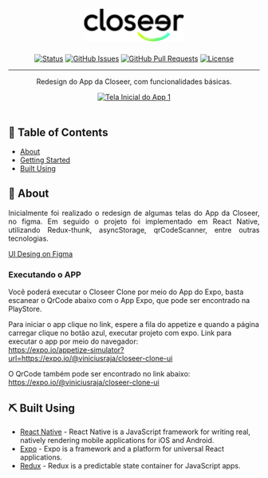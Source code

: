 <p align="center">
  <a href="" rel="noopener">
 <img width=200  src="./src/assets/images/logo-closeer-black2.png" alt="Project logo"></a>
</p>

<h3 align="center"></h3>

<div align="center">

[![Status](https://img.shields.io/badge/status-active-success.svg)]()
[![GitHub Issues](https://img.shields.io/github/issues/viniciusraja/MegahackAmbev.svg)](https://github.com/viniciusraja/Closeer-CloneUI/issues)
[![GitHub Pull Requests](https://img.shields.io/github/issues-pr/viniciusraja/MegahackAmbev.svg)](https://github.com/viniciusraja/Closeer-CloneUI/pulls)
[![License](https://img.shields.io/badge/license-MIT-blue.svg)](/LICENSE)

</div>

---

<p align="center"> Redesign do App da Closeer, com funcionalidades básicas.
</p>

<div align="center" style="margin-bottom:50px" >
  <a href="" rel="noopener">
 <img width=250px src="./readme/AppUsability.gif" alt="Tela Inicial do App 1"></a>
</div>

## 📝 Table of Contents

- [About](#about)
- [Getting Started](#getting_started)
- [Built Using](#built_using)


## 🧐 About <a name = "about"></a>

<p align="justify">
Inicialmente foi realizado o redesign de algumas telas do App da Closeer, no figma. Em seguido o projeto foi implementado em React Native, utilizando Redux-thunk, asyncStorage, qrCodeScanner, entre outras tecnologias.

[UI Desing on Figma](https://www.figma.com/file/U3M1MGIUig5lLNQNgqU1MZ/Closeer-UI?node-id=0%3A1)

</p>

<!-- <!-- ## 🏁 Getting Started <a name = "getting_started"></a> -->


### Executando o APP

Você poderá executar o Closeer Clone por meio do App do Expo, basta escanear o QrCode abaixo com o App Expo, que pode ser encontrado na PlayStore.

Para iniciar o app clique no link, espere a fila do appetize e quando a página carregar clique no botão azul, executar projeto com expo.
Link para executar o app por meio do navegador:
<br><a>https://expo.io/appetize-simulator?url=https://expo.io/@viniciusraja/closeer-clone-ui</a>


O QrCode também pode ser encontrado no link abaixo:
<br><a>https://expo.io/@viniciusraja/closeer-clone-ui</a>

## ⛏️ Built Using <a name = "built_using"></a>

- [React Native](https://reactnative.dev/) - React Native is a JavaScript framework for writing real, natively rendering mobile applications for iOS and Android.
- [Expo](https://docs.expo.io/) - Expo is a framework and a platform for universal React applications.
- [Redux](https://redux.js.org/) - Redux is a predictable state container for JavaScript apps.




